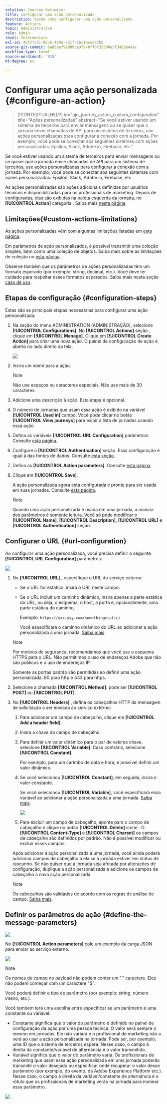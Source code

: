 ```yaml
---
solution: Journey Optimizer
title: Configurar uma ação personalizada
description: Saiba como configurar uma ação personalizada
feature: Actions
topic: Administration
role: Admin
level: Intermediate
exl-id: 4df2fc7c-85cb-410a-a31f-1bc1ece237bb
source-git-commit: 8a859af9ad09ca3f240ff6f355d4e5f34d2e4eac
workflow-type: tm+mt
source-wordcount: '915'
ht-degree: 6%

---
```


# Configurar uma ação personalizada {#configure-an-action}

>[!CONTEXTUALHELP]
>id="ajo_journey_action_custom_configuration"
>title="Ações personalizadas"
>abstract="Se você estiver usando um sistema de terceiros para enviar mensagens ou se quiser que o jornada envie chamadas de API para um sistema de terceiros, use ações personalizadas para configurar a conexão com a jornada. Por exemplo, você pode se conectar aos seguintes sistemas com ações personalizadas: Epsilon, Slack, Adobe.io, Firebase, etc."

Se você estiver usando um sistema de terceiros para enviar mensagens ou se quiser que o jornada envie chamadas de API para um sistema de terceiros, use ações personalizadas para configurar a conexão com a jornada. Por exemplo, você pode se conectar aos seguintes sistemas com ações personalizadas: Epsilon, Slack, Adobe.io, Firebase, etc.

As ações personalizadas são ações adicionais definidas por usuários técnicos e disponibilizadas para os profissionais de marketing. Depois de configuradas, elas são exibidas na paleta esquerda da jornada, no **[!UICONTROL Action]** categoria . Saiba mais [nesta página](../building-journeys/about-journey-activities.md#action-activities).

## Limitações{#custom-actions-limitations}

As ações personalizadas vêm com algumas limitações listadas em [esta página](../start/limitations.md).

Em parâmetros de ação personalizados, é possível transmitir uma coleção simples, bem como uma coleção de objetos. Saiba mais sobre as limitações de coleção no [esta página](../building-journeys/collections.md#limitations).

Observe também que os parâmetros de ações personalizadas têm um formato esperado (por exemplo: string, decimal, etc.). Você deve ter cuidado para respeitar esses formatos esperados. Saiba mais nesta seção [caso de uso](../building-journeys/collections.md).


## Etapas de configuração {#configuration-steps}

Estas são as principais etapas necessárias para configurar uma ação personalizada:

1. Na seção do menu ADMINISTRATION (ADMINISTRAÇÃO), selecione **[!UICONTROL Configurations]**. No  **[!UICONTROL Actions]** seção , clique em **[!UICONTROL Manage]**. Clique em **[!UICONTROL Create Action]** para criar uma nova ação. O painel de configuração de ação é aberto no lado direito da tela.

   ![](assets/custom2.png)

1. Insira um nome para a ação.

   >[!NOTE]
   >
   >Não use espaços ou caracteres especiais. Não use mais de 30 caracteres.

1. Adicione uma descrição à ação. Esta etapa é opcional.
1. O número de jornadas que usam essa ação é exibido na variável **[!UICONTROL Used in]** campo. Você pode clicar no botão **[!UICONTROL View journeys]** para exibir a lista de jornadas usando essa ação.
1. Defina as variáveis **[!UICONTROL URL Configuration]** parâmetros. Consulte [esta página](../action/about-custom-action-configuration.md#url-configuration).
1. Configure o **[!UICONTROL Authentication]** seção. Essa configuração é igual à das fontes de dados.  Consulte [esta seção](../datasource/external-data-sources.md#custom-authentication-mode).
1. Defina as **[!UICONTROL Action parameters]**. Consulte [esta página](../action/about-custom-action-configuration.md#define-the-message-parameters).
1. Clique em **[!UICONTROL Save]**.

   A ação personalizada agora está configurada e pronta para ser usada em suas jornadas. Consulte [esta página](../building-journeys/about-journey-activities.md#action-activities).

   >[!NOTE]
   >
   >Quando uma ação personalizada é usada em uma jornada, a maioria dos parâmetros é somente leitura. Você só pode modificar o **[!UICONTROL Name]**, **[!UICONTROL Description]**, **[!UICONTROL URL]** e **[!UICONTROL Authentication]** seção.

## Configurar o URL {#url-configuration}

Ao configurar uma ação personalizada, você precisa definir o seguinte **[!UICONTROL URL Configuration]** parâmetros:

![](assets/journeyurlconfiguration.png)

1. No **[!UICONTROL URL]** , especifique o URL do serviço externo:

   * Se o URL for estático, insira o URL neste campo.

   * Se o URL incluir um caminho dinâmico, insira apenas a parte estática do URL, ou seja, o esquema, o host, a porta e, opcionalmente, uma parte estática do caminho.

      Exemplo: `https://xxx.yyy.com/somethingstatic/`

      Você especificará o caminho dinâmico do URL ao adicionar a ação personalizada a uma jornada. [Saiba mais](../building-journeys/using-custom-actions.md).
   >[!NOTE]
   >
   >Por motivos de segurança, recomendamos que você use o esquema HTTPS para o URL. Não permitimos o uso de endereços Adobe que não são públicos e o uso de endereços IP.
   >
   >Somente as portas padrão são permitidas ao definir uma ação personalizada: 80 para http e 443 para https.

1. Selecione a chamada **[!UICONTROL Method]**: pode ser **[!UICONTROL POST]** ou **[!UICONTROL PUT]**.
1. No **[!UICONTROL Headers]** , defina os cabeçalhos HTTP da mensagem de solicitação a ser enviada ao serviço externo:
   1. Para adicionar um campo de cabeçalho, clique em **[!UICONTROL Add a header field]**.
   1. Insira a chave do campo de cabeçalho.
   1. Para definir um valor dinâmico para o par de valores chave, selecione **[!UICONTROL Variable]**. Caso contrário, selecione **[!UICONTROL Constant]**.

      Por exemplo, para um carimbo de data e hora, é possível definir um valor dinâmico.

   1. Se você selecionou **[!UICONTROL Constant]**, em seguida, insira o valor constante.

      Se você selecionou **[!UICONTROL Variable]**, você especificará essa variável ao adicionar a ação personalizada a uma jornada. [Saiba mais](../building-journeys/using-custom-actions.md).

      ![](assets/journeyurlconfiguration2.png)

   1. Para excluir um campo de cabeçalho, aponte para o campo de cabeçalho e clique no botão **[!UICONTROL Delete]** ícone .
   O **[!UICONTROL Content-Type]** e **[!UICONTROL Charset]** os campos de cabeçalho são definidos por padrão. Não é possível modificar ou excluir esses campos.

   Após adicionar a ação personalizada a uma jornada, você ainda poderá adicionar campos de cabeçalho a ela se a jornada estiver em status de rascunho. Se não quiser que a jornada seja afetada por alterações de configuração, duplique a ação personalizada e adicione os campos de cabeçalho à nova ação personalizada.

   >[!NOTE]
   >
   >Os cabeçalhos são validados de acordo com as regras de análise de campo. [Saiba mais](https://tools.ietf.org/html/rfc7230#section-3.2.4).

## Definir os parâmetros de ação {#define-the-message-parameters}

![](assets/messageparameterssection.png)

No **[!UICONTROL Action parameters]** cole um exemplo da carga JSON para enviar ao serviço externo.

![](assets/customactionpayloadmessage.png)

>[!NOTE]
>
>Os nomes de campo no payload não podem conter um &quot;.&quot; caractere. Eles não podem começar com um caractere &quot;$&quot;.

Você poderá definir o tipo de parâmetro (por exemplo: string, número inteiro, etc.).

Você também terá uma escolha entre especificar se um parâmetro é uma constante ou variável:

* Constante significa que o valor do parâmetro é definido no painel de configuração da ação por uma pessoa técnica. O valor será sempre o mesmo em jornadas. Ele não variará e o profissional de marketing não a verá ao usar a ação personalizada na jornada. Pode ser, por exemplo, uma ID que o sistema de terceiros espera. Nesse caso, o campo à direita da constante/variável de alternância é o valor transmitido.
* Variável significa que o valor do parâmetro varia. Os profissionais de marketing que usam essa ação personalizada em uma jornada poderão transmitir o valor desejado ou especificar onde recuperar o valor desse parâmetro (por exemplo, do evento, da Adobe Experience Platform etc.). Nesse caso, o campo à direita da variável/constante de alternância é o rótulo que os profissionais de marketing verão na jornada para nomear esse parâmetro.

![](assets/customactionpayloadmessage2.png)
